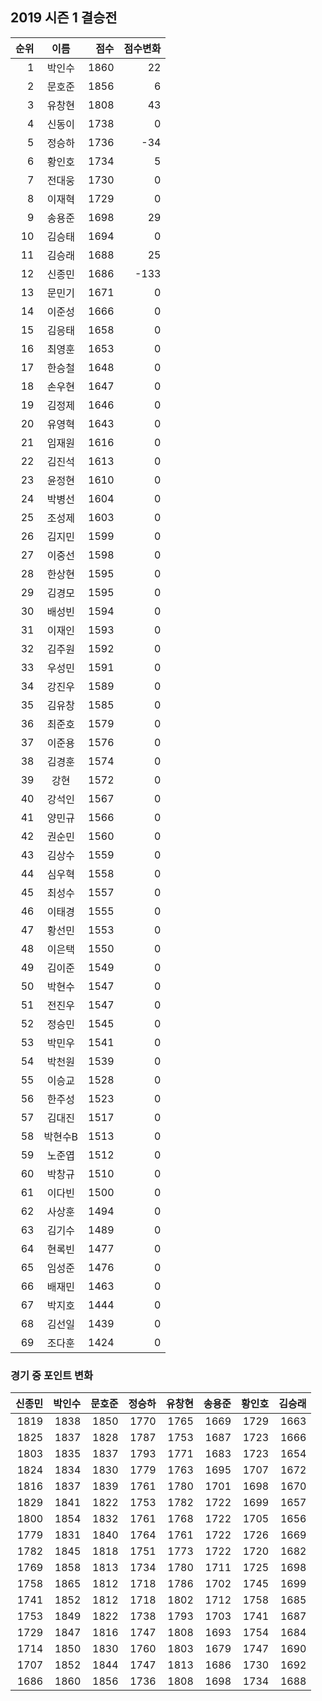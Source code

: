 ## 2019 시즌 1 결승전

| 순위 | 이름 | 점수 | 점수변화 |
|---:|:---:|---:|---:|
|  1 |   박인수 | 1860 |   22 |
|  2 |   문호준 | 1856 |    6 |
|  3 |   유창현 | 1808 |   43 |
|  4 |   신동이 | 1738 |    0 |
|  5 |   정승하 | 1736 |  -34 |
|  6 |   황인호 | 1734 |    5 |
|  7 |   전대웅 | 1730 |    0 |
|  8 |   이재혁 | 1729 |    0 |
|  9 |   송용준 | 1698 |   29 |
| 10 |   김승태 | 1694 |    0 |
| 11 |   김승래 | 1688 |   25 |
| 12 |   신종민 | 1686 | -133 |
| 13 |   문민기 | 1671 |    0 |
| 14 |   이준성 | 1666 |    0 |
| 15 |   김응태 | 1658 |    0 |
| 16 |   최영훈 | 1653 |    0 |
| 17 |   한승철 | 1648 |    0 |
| 18 |   손우현 | 1647 |    0 |
| 19 |   김정제 | 1646 |    0 |
| 20 |   유영혁 | 1643 |    0 |
| 21 |   임재원 | 1616 |    0 |
| 22 |   김진석 | 1613 |    0 |
| 23 |   윤정현 | 1610 |    0 |
| 24 |   박병선 | 1604 |    0 |
| 25 |   조성제 | 1603 |    0 |
| 26 |   김지민 | 1599 |    0 |
| 27 |   이중선 | 1598 |    0 |
| 28 |   한상현 | 1595 |    0 |
| 29 |   김경모 | 1595 |    0 |
| 30 |   배성빈 | 1594 |    0 |
| 31 |   이재인 | 1593 |    0 |
| 32 |   김주원 | 1592 |    0 |
| 33 |   우성민 | 1591 |    0 |
| 34 |   강진우 | 1589 |    0 |
| 35 |   김유창 | 1585 |    0 |
| 36 |   최준호 | 1579 |    0 |
| 37 |   이준용 | 1576 |    0 |
| 38 |   김경훈 | 1574 |    0 |
| 39 |     강현 | 1572 |    0 |
| 40 |   강석인 | 1567 |    0 |
| 41 |   양민규 | 1566 |    0 |
| 42 |   권순민 | 1560 |    0 |
| 43 |   김상수 | 1559 |    0 |
| 44 |   심우혁 | 1558 |    0 |
| 45 |   최성수 | 1557 |    0 |
| 46 |   이태경 | 1555 |    0 |
| 47 |   황선민 | 1553 |    0 |
| 48 |   이은택 | 1550 |    0 |
| 49 |   김이준 | 1549 |    0 |
| 50 |   박현수 | 1547 |    0 |
| 51 |   전진우 | 1547 |    0 |
| 52 |   정승민 | 1545 |    0 |
| 53 |   박민우 | 1541 |    0 |
| 54 |   박천원 | 1539 |    0 |
| 55 |   이승교 | 1528 |    0 |
| 56 |   한주성 | 1523 |    0 |
| 57 |   김대진 | 1517 |    0 |
| 58 |  박현수B | 1513 |    0 |
| 59 |   노준엽 | 1512 |    0 |
| 60 |   박창규 | 1510 |    0 |
| 61 |   이다빈 | 1500 |    0 |
| 62 |   사상훈 | 1494 |    0 |
| 63 |   김기수 | 1489 |    0 |
| 64 |   현록빈 | 1477 |    0 |
| 65 |   임성준 | 1476 |    0 |
| 66 |   배재민 | 1463 |    0 |
| 67 |   박지호 | 1444 |    0 |
| 68 |   김선일 | 1439 |    0 |
| 69 |   조다훈 | 1424 |    0 |


### 경기 중 포인트 변화
|    신종민 |    박인수 |    문호준 |    정승하 |    유창현 |    송용준 |    황인호 |    김승래 |
| ------:| ------:| ------:| ------:| ------:| ------:| ------:| ------:|
| 1819 | 1838 | 1850 | 1770 | 1765 | 1669 | 1729 | 1663 |
| 1825 | 1837 | 1828 | 1787 | 1753 | 1687 | 1723 | 1666 |
| 1803 | 1835 | 1837 | 1793 | 1771 | 1683 | 1723 | 1654 |
| 1824 | 1834 | 1830 | 1779 | 1763 | 1695 | 1707 | 1672 |
| 1816 | 1837 | 1839 | 1761 | 1780 | 1701 | 1698 | 1670 |
| 1829 | 1841 | 1822 | 1753 | 1782 | 1722 | 1699 | 1657 |
| 1800 | 1854 | 1832 | 1761 | 1768 | 1722 | 1705 | 1656 |
| 1779 | 1831 | 1840 | 1764 | 1761 | 1722 | 1726 | 1669 |
| 1782 | 1845 | 1818 | 1751 | 1773 | 1722 | 1720 | 1682 |
| 1769 | 1858 | 1813 | 1734 | 1780 | 1711 | 1725 | 1698 |
| 1758 | 1865 | 1812 | 1718 | 1786 | 1702 | 1745 | 1699 |
| 1741 | 1852 | 1812 | 1718 | 1802 | 1712 | 1758 | 1685 |
| 1753 | 1849 | 1822 | 1738 | 1793 | 1703 | 1741 | 1687 |
| 1729 | 1847 | 1816 | 1747 | 1808 | 1693 | 1754 | 1684 |
| 1714 | 1850 | 1830 | 1760 | 1803 | 1679 | 1747 | 1690 |
| 1707 | 1852 | 1844 | 1747 | 1813 | 1686 | 1730 | 1692 |
| 1686 | 1860 | 1856 | 1736 | 1808 | 1698 | 1734 | 1688 |
